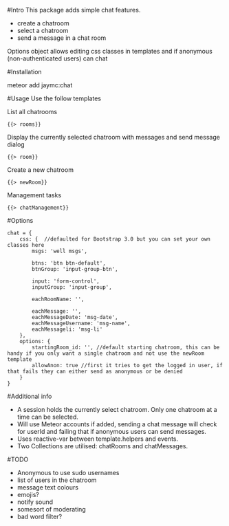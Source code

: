 #Intro
This package adds simple chat features.
- create a chatroom
- select a chatroom
- send a message in a chat room

Options object allows editing css classes in templates and if anonymous (non-authenticated users) can chat

#Installation

meteor add jaymc:chat

#Usage
Use the follow templates

List all chatrooms
```
{{> rooms}}
```

Display the currently selected chatroom with messages and send message dialog
```
{{> room}}
```

Create a new chatroom
```
{{> newRoom}}
```

Management tasks
```
{{> chatManagement}}
```

#Options
```
chat = {
	css: {	//defaulted for Bootstrap 3.0 but you can set your own classes here
		msgs: 'well msgs',

		btns: 'btn btn-default',
		btnGroup: 'input-group-btn',

		input: 'form-control',
		inputGroup: 'input-group',

		eachRoomName: '',

		eachMessage: '',
		eachMessageDate: 'msg-date',
		eachMessageUsername: 'msg-name',
		eachMessageli: 'msg-li'
	},
	options: {
		startingRoom_id: '', //default starting chatroom, this can be handy if you only want a single chatroom and not use the newRoom template
		allowAnon: true //first it tries to get the logged in user, if that fails they can either send as anonymous or be denied
	}
}
```

#Additional info
- A session holds the currently select chatroom. Only one chatroom at a time can be selected.
- Will use Meteor accounts if added, sending a chat message will check for userId and failing that if anonymous users can send messages.
- Uses reactive-var between template.helpers and events.
- Two Collections are utilised: chatRooms and chatMessages.

#TODO
- Anonymous to use sudo usernames
- list of users in the chatroom
- message text colours
- emojis?
- notify sound
- somesort of moderating
- bad word filter?

